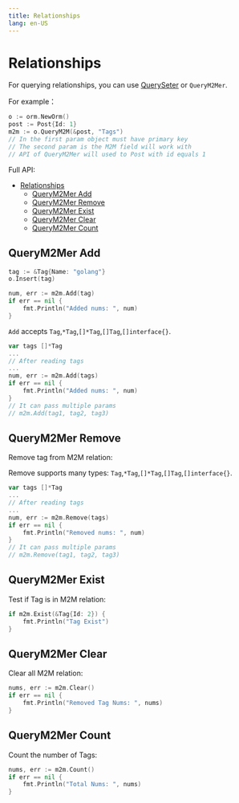```yaml
---
title: Relationships
lang: en-US
---
```


# Relationships

For querying relationships, you can use [QuerySeter](./query_seter.md) or `QueryM2Mer`.

For example：

```go
o := orm.NewOrm()
post := Post{Id: 1}
m2m := o.QueryM2M(&post, "Tags")
// In the first param object must have primary key
// The second param is the M2M field will work with
// API of QueryM2Mer will used to Post with id equals 1
```

Full API:

- [Relationships](#relationships)
  - [QueryM2Mer Add](#querym2mer-add)
  - [QueryM2Mer Remove](#querym2mer-remove)
  - [QueryM2Mer Exist](#querym2mer-exist)
  - [QueryM2Mer Clear](#querym2mer-clear)
  - [QueryM2Mer Count](#querym2mer-count)

## QueryM2Mer Add

```go
tag := &Tag{Name: "golang"}
o.Insert(tag)

num, err := m2m.Add(tag)
if err == nil {
	fmt.Println("Added nums: ", num)
}
```

`Add` accepts `Tag`,`*Tag`,`[]*Tag`,`[]Tag`,`[]interface{}`.

```go
var tags []*Tag
...
// After reading tags
...
num, err := m2m.Add(tags)
if err == nil {
    fmt.Println("Added nums: ", num)
}
// It can pass multiple params
// m2m.Add(tag1, tag2, tag3)
```

## QueryM2Mer Remove

Remove tag from M2M relation:

Remove supports many types: `Tag`,`*Tag`,`[]*Tag`,`[]Tag`,`[]interface{}`.

```go
var tags []*Tag
...
// After reading tags
...
num, err := m2m.Remove(tags)
if err == nil {
    fmt.Println("Removed nums: ", num)
}
// It can pass multiple params
// m2m.Remove(tag1, tag2, tag3)
```

## QueryM2Mer Exist

Test if Tag is in M2M relation:

```go
if m2m.Exist(&Tag{Id: 2}) {
    fmt.Println("Tag Exist")
}
```

## QueryM2Mer Clear

Clear all M2M relation:

```go
nums, err := m2m.Clear()
if err == nil {
    fmt.Println("Removed Tag Nums: ", nums)
}
```

## QueryM2Mer Count

Count the number of Tags:

```go
nums, err := m2m.Count()
if err == nil {
    fmt.Println("Total Nums: ", nums)
}
```

